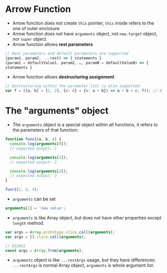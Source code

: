 # Arrow Function
* Arrow function does not create `this` pointer, `this` inside refers to the one of outer enclosure
* Arrow function does not have `arguments` object, not `new.target` object, nor `super` object. 
* Arrow function allows __rest parameters__
```javascript
// Rest parameters and default parameters are supported
(param1, param2, ...rest) => { statements } 
(param1 = defaultValue1, param2, …, paramN = defaultValueN) => { 
statements } 
```
* Arrow function allows __destructuring assignment__
```javascript
// Destructuring within the parameter list is also supported
var f = ([a, b] = [1, 2], {x: c} = {x: a + b}) => a + b + c; f(); // 6
```

# The "arguments" object
* The `arguments` object is a special object within all functions, it refers to the parameters of that function: 
```javascript
function func1(a, b, c) {
  console.log(arguments[0]);
  // expected output: 1

  console.log(arguments[1]);
  // expected output: 2

  console.log(arguments[2]);
  // expected output: 3
}

func1(1, 2, 3);
```
* `arguments` can be set
```javascript
arguments[1] = 'new value';
```
* `arguments` is like Array object, but does not have other properties except `length` method. 
```javascript
var args = Array.prototype.slice.call(arguments);
var args = [].slice.call(arguments);

// ES2015
const args = Array.from(arguments);
```
* `arguments` object is like `...restArgs` usage, but they have differences: `...restArgs` is normal Array object, `arguments` is whole argument list. 
# 